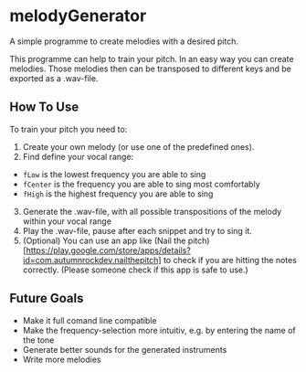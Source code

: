 # melodyGenerator
A simple programme to create melodies with a desired pitch.

This programme can help to train your pitch. In an easy way you can create melodies. Those melodies then can be transposed to different keys and be exported as a .wav-file.

## How To Use
To train your pitch you need to:
1. Create your own melody (or use one of the predefined ones).
2. Find define your vocal range:
  * `fLow` is the lowest frequency you are able to sing
  * `fCenter` is the frequency you are able to sing most comfortably
  * `fHigh` is the highest frequency you are able to sing
3. Generate the .wav-file, with all possible transpositions of the melody within your vocal range
4. Play the .wav-file, pause after each snippet and try to sing it.
5. (Optional) You can use an app like (Nail the pitch)[https://play.google.com/store/apps/details?id=com.autumnrockdev.nailthepitch] to check if you are hitting the notes correctly. (Please someone check if this app is safe to use.)

## Future Goals
* Make it full comand line compatible
* Make the frequency-selection more intuitiv, e.g. by entering the name of the tone
* Generate better sounds for the generated instruments
* Write more melodies

